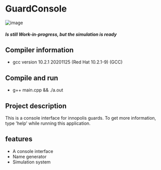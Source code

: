# GuardConsole

![image](https://user-images.githubusercontent.com/42430176/111891198-1ca3da00-8a02-11eb-955b-3b1135b00952.png)


##### Is still Work-in-progress, but the simulation is ready
## Compiler information
* gcc version 10.2.1 20201125 (Red Hat 10.2.1-9) (GCC)
## Compile and run
* g++ main.cpp && ./a.out
## Project description
This is a console interface for innopolis guards. To get more information, type 'help' while running this application.
## features
* A console interface
* Name generator
* Simulation system
